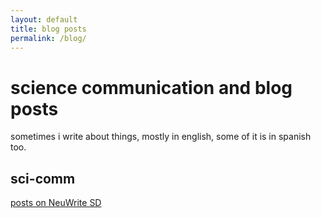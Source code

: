 ```yaml
---
layout: default
title: blog posts
permalink: /blog/
---
```


# science communication and blog posts
sometimes i write about things, mostly in english, some of it is in spanish too. 

## sci-comm
[posts on NeuWrite SD](https://neuwritesd.org/author/gormanjc/)

